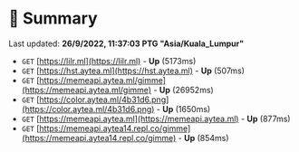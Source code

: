 # 📖 Summary
Last updated: **26/9/2022, 11:37:03 PTG "Asia/Kuala_Lumpur"**

- `GET` [https://lilr.ml](https://lilr.ml) - **Up** (5173ms)
- `GET` [https://hst.aytea.ml](https://hst.aytea.ml) - **Up** (507ms)
- `GET` [https://memeapi.aytea.ml/gimme](https://memeapi.aytea.ml/gimme) - **Up** (26952ms)
- `GET` [https://color.aytea.ml/4b31d6.png](https://color.aytea.ml/4b31d6.png) - **Up** (1650ms)
- `GET` [https://memeapi.aytea.ml](https://memeapi.aytea.ml) - **Up** (877ms)
- `GET` [https://memeapi.aytea14.repl.co/gimme](https://memeapi.aytea14.repl.co/gimme) - **Up** (854ms)
